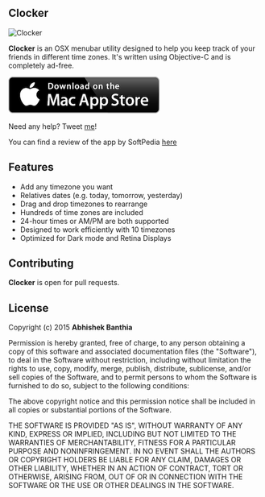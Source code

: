 **Clocker**
---
![Clocker](https://raw.githubusercontent.com/Abhishaker17/Clocker/master/Icons/ClockerIcon-64.png)

**Clocker** is an OSX menubar utility designed to help you keep track of your friends in different time zones.  It's written using Objective-C and is completely ad-free.

[![Download on the App Store](https://github.com/Abhishaker17/Clocker/blob/v1.2.1/Clocker/Images/MacAppStore.png)](https://itunes.apple.com/us/app/clocker-menubar-world-clock/id1056643111?mt=12)

Need any help? Tweet [me](https://twitter.com/Abhi_Shaker)! 

You can find a review of the app by SoftPedia [here](http://mac.softpedia.com/get/Utilities/Clocker-Banthia.shtml)

**Features**
---
- Add any timezone you want
- Relatives dates (e.g. today, tomorrow, yesterday)
- Drag and drop timezones to rearrange
- Hundreds of time zones are included
- 24-hour times or AM/PM are both supported
- Designed to work efficiently with 10 timezones
- Optimized for Dark mode and Retina Displays

**Contributing**
---
**Clocker** is open for pull requests.

**License**
---
Copyright (c) 2015 **Abhishek Banthia**

Permission is hereby granted, free of charge, to any person obtaining a copy
of this software and associated documentation files (the "Software"), to deal
in the Software without restriction, including without limitation the rights
to use, copy, modify, merge, publish, distribute, sublicense, and/or sell
copies of the Software, and to permit persons to whom the Software is
furnished to do so, subject to the following conditions:

The above copyright notice and this permission notice shall be included in
all copies or substantial portions of the Software.

THE SOFTWARE IS PROVIDED "AS IS", WITHOUT WARRANTY OF ANY KIND, EXPRESS OR
IMPLIED, INCLUDING BUT NOT LIMITED TO THE WARRANTIES OF MERCHANTABILITY,
FITNESS FOR A PARTICULAR PURPOSE AND NONINFRINGEMENT.  IN NO EVENT SHALL THE
AUTHORS OR COPYRIGHT HOLDERS BE LIABLE FOR ANY CLAIM, DAMAGES OR OTHER
LIABILITY, WHETHER IN AN ACTION OF CONTRACT, TORT OR OTHERWISE, ARISING FROM,
OUT OF OR IN CONNECTION WITH THE SOFTWARE OR THE USE OR OTHER DEALINGS IN
THE SOFTWARE.
